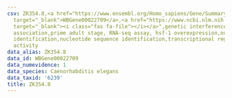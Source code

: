 ```yaml
---
csv: ZK354.8,<a href="https://www.ensembl.org/Homo_sapiens/Gene/Summary?db=core;g=WBGene00022709"
  target="_blank">WBGene00022709</a>,<a href="https://www.ncbi.nlm.nih.gov/pubmed/30894454"
  target="_blank"><i class="fas fa-file"></i></a>",genetic interference,functional
  association,prime adult stage, RNA-seq assay, hsf-1 overexpression,nucleotide sequence
  identification,nucleotide sequence identification,transcriptional regulation,up-regulates
  activity
data_alias: ZK354.8
data_id: WBGene00022709
data_numevidence: 1
data_species: Caenorhabditis elegans
data_taxid: '6239'
title: ZK354.8
---
```

